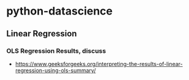 # python-datascience

## Linear Regression

### OLS Regression Results, discuss
- https://www.geeksforgeeks.org/interpreting-the-results-of-linear-regression-using-ols-summary/
